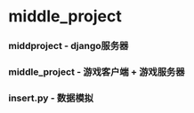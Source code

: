 # middle_project

### middproject - django服务器
### middle_project - 游戏客户端 + 游戏服务器
### insert.py - 数据模拟
